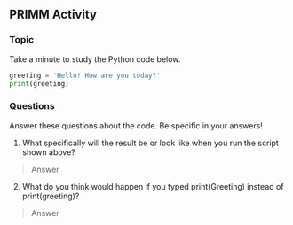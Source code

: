 ## PRIMM Activity
### Topic

Take a minute to study the Python code below.

```python
greeting = 'Hello! How are you today?'
print(greeting)
```

### Questions
Answer these questions about the code.  Be specific in your answers!

1. What specifically will the result be or look like when you run the script shown above?  
> Answer 


2. What do you think would happen if you typed print(Greeting) instead of print(greeting)?  
> Answer 
